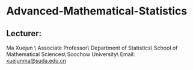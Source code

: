 # Advanced-Mathematical-Statistics
## Lecturer: 
Ma Xuejun \\
Associate Professor\\
Department of Statistics\\
School of Mathematical Sciences\\
Soochow University\\
Email: xuejunma@suda.edu.cn
